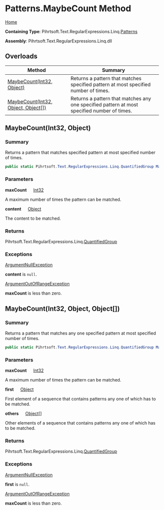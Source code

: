 # Patterns\.MaybeCount Method

[Home](../../../../../../README.md)

**Containing Type**: Pihrtsoft\.Text\.RegularExpressions\.Linq\.[Patterns](../README.md)

**Assembly**: Pihrtsoft\.Text\.RegularExpressions\.Linq\.dll

## Overloads

| Method | Summary |
| ------ | ------- |
| [MaybeCount(Int32, Object)](#Pihrtsoft_Text_RegularExpressions_Linq_Patterns_MaybeCount_System_Int32_System_Object_) | Returns a pattern that matches specified pattern at most specified number of times\. |
| [MaybeCount(Int32, Object, Object\[\])](#Pihrtsoft_Text_RegularExpressions_Linq_Patterns_MaybeCount_System_Int32_System_Object_System_Object___) | Returns a pattern that matches any one specified pattern at most specified number of times\. |

## MaybeCount\(Int32, Object\) <a name="Pihrtsoft_Text_RegularExpressions_Linq_Patterns_MaybeCount_System_Int32_System_Object_"></a>

### Summary

Returns a pattern that matches specified pattern at most specified number of times\.

```csharp
public static Pihrtsoft.Text.RegularExpressions.Linq.QuantifiedGroup MaybeCount(int maxCount, object content)
```

### Parameters

**maxCount** &emsp; [Int32](https://docs.microsoft.com/en-us/dotnet/api/system.int32)

A maximum number of times the pattern can be matched\.

**content** &emsp; [Object](https://docs.microsoft.com/en-us/dotnet/api/system.object)

The content to be matched\.

### Returns

Pihrtsoft\.Text\.RegularExpressions\.Linq\.[QuantifiedGroup](../../QuantifiedGroup/README.md)

### Exceptions

[ArgumentNullException](https://docs.microsoft.com/en-us/dotnet/api/system.argumentnullexception)

**content** is `null`\.

[ArgumentOutOfRangeException](https://docs.microsoft.com/en-us/dotnet/api/system.argumentoutofrangeexception)

**maxCount** is less than zero\.

## MaybeCount\(Int32, Object, Object\[\]\) <a name="Pihrtsoft_Text_RegularExpressions_Linq_Patterns_MaybeCount_System_Int32_System_Object_System_Object___"></a>

### Summary

Returns a pattern that matches any one specified pattern at most specified number of times\.

```csharp
public static Pihrtsoft.Text.RegularExpressions.Linq.QuantifiedGroup MaybeCount(int maxCount, object first, params object[] others)
```

### Parameters

**maxCount** &emsp; [Int32](https://docs.microsoft.com/en-us/dotnet/api/system.int32)

A maximum number of times the pattern can be matched\.

**first** &emsp; [Object](https://docs.microsoft.com/en-us/dotnet/api/system.object)

First element of a sequence that contains patterns any one of which has to be matched\.

**others** &emsp; [Object](https://docs.microsoft.com/en-us/dotnet/api/system.object)\[\]

Other elements of a sequence that contains patterns any one of which has to be matched\.

### Returns

Pihrtsoft\.Text\.RegularExpressions\.Linq\.[QuantifiedGroup](../../QuantifiedGroup/README.md)

### Exceptions

[ArgumentNullException](https://docs.microsoft.com/en-us/dotnet/api/system.argumentnullexception)

**first** is `null`\.

[ArgumentOutOfRangeException](https://docs.microsoft.com/en-us/dotnet/api/system.argumentoutofrangeexception)

**maxCount** is less than zero\.

